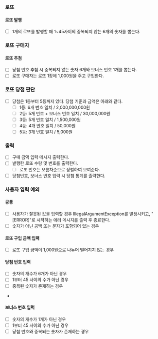 ### 로또
#### 로또 발행
- [ ] 1개의 로또를 발행할 때 1~45사이의 중복되지 않는 6개의 숫자를 뽑는다.

### 로또 구매자
#### 로또 추첨
- [ ] 당첨 번호 추첨 시 중복되지 않는 숫자 6개와 보너스 번호 1개를 뽑는다.
- [ ] 로또 구매자는 로또 1장에 1,000원을 주고 구입한다.

### 로또 당첨 판단
- [ ] 당첨은 1등부터 5등까지 있다. 당첨 기준과 금액은 아래와 같다.
  - [ ] 1등: 6개 번호 일치 / 2,000,000,000원
  - [ ] 2등: 5개 번호 + 보너스 번호 일치 / 30,000,000원
  - [ ] 3등: 5개 번호 일치 / 1,500,000원
  - [ ] 4등: 4개 번호 일치 / 50,000원
  - [ ] 5등: 3개 번호 일치 / 5,000원

### 출력
- [ ] 구매 금액 입력 메시지 출력한다.
- [ ] 발행한 로또 수량 및 번호를 출력한다. 
  - [ ] 로또 번호는 오름차순으로 정렬하여 보여준다.
- [ ] 당첨번호, 보너스 번호 입력 시 당첨 통계를 출력한다.

### 사용자 입력 예외
#### 공통
- [ ] 사용자가 잘못된 값을 입력할 경우 IllegalArgumentException를 발생시키고, "[ERROR]"로 시작하는 에러 메시지를 출력 후 종료한다.
- [ ] 숫자가 아닌 공백 또는 문자가 포함되어 있는 경우

#### 로또 구입 금액 입력
- [ ] 로또 구입 금액이 1,000원으로 나누어 떨어지지 않는 경우

#### 당첨 번호 입력
  - [ ] 숫자의 개수가 6개가 아닌 경우
  - [ ] 1부터 45 사이의 수가 아닌 경우
  - [ ] 중복된 숫자가 존재하는 경우
  - 
#### 보너스 번호 입력
  - [ ] 숫자의 개수가 1개가 아닌 경우
  - [ ] 1부터 45 사이의 수가 아닌 경우
  - [ ] 당첨 번호와 중복되는 숫자가 존재하는 경우